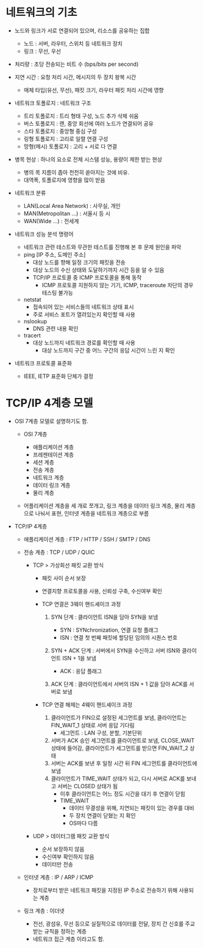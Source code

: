 # 네트워크의 기초

-   노드와 링크가 서로 연결되어 있으며, 리소스를 공유하는 집합

    -   노드 : 서버, 라우터, 스위치 등 네트워크 장치
    -   링크 : 무선, 우선

-   처리량 : 초당 전송되는 비트 수 (bps/bits per second)
-   지연 시간 : 요청 처리 시간, 메시지의 두 장치 왕복 시간

    -   매체 타입(유선, 무선), 패킷 크기, 라우터 패킷 처리 시간에 영향

-   네트워크 토폴로지 : 네트워크 구조

    -   트리 토폴로지 : 트리 형태 구성, 노드 추가 삭제 쉬움
    -   버스 토폴로지 : 랜, 중앙 회선에 여러 노드가 연결되어 공유
    -   스타 토폴로지 : 중앙형 중심 구성
    -   링형 토폴로지 : 고리로 일렬 연결 구성
    -   망형(메시) 토폴로지 : 고리 + 서로 다 연결

-   병목 현상 : 하나의 요소로 전체 시스템 성능, 용량이 제한 받는 현상

    -   병의 목 지름이 좁아 천천히 쏟아지는 것에 비유.
    -   대역폭, 토폴로지에 영향을 많이 받음

-   네트워크 분류

    -   LAN(Local Area Network) : 사무실, 개인
    -   MAN(Metropolitan ...) : 서울시 등 시
    -   WAN(Wide ...) : 전세계

-   네트워크 성능 분석 명령어

    -   네트워크 관련 테스트와 무관한 테스트를 진행해 본 후 문제 원인을 파악
    -   ping [IP 주소, 도메인 주소]
        -   대상 노드를 향해 일정 크기의 패킷을 전송
        -   대상 노드의 수신 상태와 도달하기까지 시간 등을 알 수 있음
        -   TCP/IP 프로토콜 중 ICMP 프로토콜을 통해 동작
            -   ICMP 프로토콜 지원하지 않는 기기, ICMP, traceroute 차단의 경우 테스팅 불가능
    -   netstat
        -   접속되어 있는 서비스들의 네트워크 상태 표시
        -   주로 서비스 포트가 열려있는지 확인할 때 사용
    -   nslookup
        -   DNS 관련 내용 확인
    -   tracert
        -   대상 노드까지 네트워크 경로를 확인할 때 사용
            -   대상 노드까지 구간 중 어느 구간의 응답 시간이 느린 지 확인

-   네트워크 프로토콜 표준화
    -   IEEE, IETP 표준화 단체가 결정

# TCP/IP 4계층 모델

-   OSI 7계층 모델로 설명하기도 함.

    -   OSI 7계층

        -   애플리케이션 계층
        -   프레젠테이션 계층
        -   세션 계층
        -   전송 계층
        -   네트워크 계층
        -   데이터 링크 계층
        -   물리 계층

    -   어플리케이션 계층을 세 개로 쪼개고, 링크 계층을 데이터 링크 계층, 물리 계층으로 나눠서 표현, 인터넷 계층을 네트워크 계층으로 부름

-   TCP/IP 4계층

    -   애플리케이션 계층 : FTP / HTTP / SSH / SMTP / DNS

    -   전송 계층 : TCP / UDP / QUIC

        -   TCP > 가상회선 패킷 교환 방식

            -   패킷 사이 순서 보장
            -   연결지향 프로토콜을 사용, 신뢰성 구축, 수신여부 확인

            -   TCP 연결은 3웨이 핸드셰이크 과정

                1.  SYN 단계 : 클라이언트 ISN을 담아 SYN을 보냄
                    -   SYN : SYNchronization, 연결 요청 플래그
                    -   ISN : 연결 첫 번째 패킷에 할당된 임의의 시퀀스 번호
                2.  SYN + ACK 단계 : 서버에서 SYN을 수신하고 서버 ISN와 클라이언트 ISN + 1을 보냄

                    -   ACK : 응답 플래그

                3.  ACK 단계 : 클라이언트에서 서버의 ISN + 1 값을 담아 ACK를 서버로 보냄

            -   TCP 연결 해제는 4웨이 핸드셰이크 과정
                1.  클라이언트가 FIN으로 설정된 세그먼트를 보냄, 클라이언트는 FIN_WAIT_1 상태로 서버 응답 기다림
                    -   세그먼트 : LAN 구성, 분할, 기본단위
                2.  서버가 ACK 승인 세그먼트를 클라이언트로 보냄, CLOSE_WAIT 상태에 들어감, 클라이언트가 세그먼트를 받으면 FIN_WAIT_2 상태
                3.  서버는 ACK를 보낸 후 일정 시간 뒤 FIN 세그먼트를 클라이언트에 보냄
                4.  클라이언트가 TIME_WAIT 상태가 되고, 다시 서버로 ACK를 보내고 서버는 CLOSED 상태가 됨
                    -   이후 클라이언트는 어느 정도 시간을 대기 후 연결이 닫힘
                    -   TIME_WAIT
                        -   데이터 무결성을 위해, 지연되는 패킷이 있는 경우를 대비
                        -   두 장치 연결이 닫혔는 지 확인
                        -   OS마다 다름

        -   UDP > 데이터그램 패킷 교환 방식
            -   순서 보장하지 않음
            -   수신여부 확인하지 않음
            -   데이터만 전송

    -   인터넷 계층 : IP / ARP / ICMP

        -   장치로부터 받은 네트워크 패킷을 지정된 IP 주소로 전송하기 위해 사용되는 계층

    -   링크 계층 : 이더넷

        -   전선, 광섬유, 무선 등으로 실질적으로 데이터를 전달, 장치 간 신호를 주교받는 규칙을 정하는 계층
        -   네트워크 접근 계층 이라고도 함.

#
